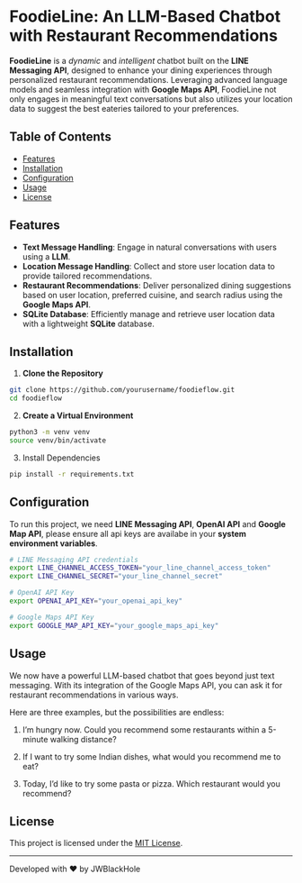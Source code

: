 # FoodieLine: An LLM-Based Chatbot with Restaurant Recommendations

**FoodieLine** is a *dynamic* and *intelligent* chatbot built on the **LINE Messaging API**, designed to enhance your dining experiences through personalized restaurant recommendations. Leveraging advanced language models and seamless integration with **Google Maps API**, FoodieLine not only engages in meaningful text conversations but also utilizes your location data to suggest the best eateries tailored to your preferences.

## Table of Contents
- [Features](#features)
- [Installation](#installation)
- [Configuration](#configuration)
- [Usage](#usage)
- [License](#License)

## Features
- **Text Message Handling**: Engage in natural conversations with users using a **LLM**.
- **Location Message Handling**: Collect and store user location data to provide tailored recommendations.
- **Restaurant Recommendations**: Deliver personalized dining suggestions based on user location, preferred cuisine, and search radius using the **Google Maps API**.
- **SQLite Database**: Efficiently manage and retrieve user location data with a lightweight **SQLite** database.

## Installation
1. **Clone the Repository**
```bash
git clone https://github.com/yourusername/foodieflow.git
cd foodieflow
```
2. **Create a Virtual Environment**
```bash
python3 -m venv venv
source venv/bin/activate
```
3. Install Dependencies
```bash
pip install -r requirements.txt
```

## Configuration
To run this project, we need **LINE Messaging API**, **OpenAI API** and **Google Map API**, please ensure all api keys are availabe in your **system environment variables**.
```bash
# LINE Messaging API credentials
export LINE_CHANNEL_ACCESS_TOKEN="your_line_channel_access_token"
export LINE_CHANNEL_SECRET="your_line_channel_secret"

# OpenAI API Key
export OPENAI_API_KEY="your_openai_api_key"

# Google Maps API Key
export GOOGLE_MAP_API_KEY="your_google_maps_api_key"
```

## Usage
We now have a powerful LLM-based chatbot that goes beyond just text messaging. With its integration of the Google Maps API, you can ask it for restaurant recommendations in various ways.

Here are three examples, but the possibilities are endless: 
1. I’m hungry now. Could you recommend some restaurants within a 5-minute walking distance?

2. If I want to try some Indian dishes, what would you recommend me to eat?

3. Today, I’d like to try some pasta or pizza. Which restaurant would you recommend?

## License
This project is licensed under the [MIT License](https://mit-license.org/).

<hr>
Developed with ❤️ by JWBlackHole